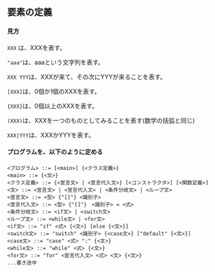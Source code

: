 ## 要素の定義

#### 見方

`XXX` は、XXXを表す。

`"aaa"`は、aaaという文字列を表す。

`XXX YYY`は、XXXが来て、その次にYYYが来ることを表す。

`[XXX]`は、0個か1個のXXXを表す。

`{XXX}`は、0個以上のXXXを表す。

`(XXX)`は、XXXを一つのものとしてみることを表す(数学の括弧と同じ)

`XXX|YYY`は、XXXかYYYを表す。

#### プログラムを、以下のように定める
```
<プログラム> ::= [<main>] {<クラス定義>}
<main> ::= {<文>}
<クラス定義> ::= {<宣言文> | <宣言代入文>} [<コンストラクタ>] [<関数定義>]
<文> ::= <宣言文> | <宣言代入文> | <条件分岐文> | <ループ文>
<宣言文> ::= <型> {"[]"} <識別子>
<宣言代入文> ::= <型> {"[]"}　<識別子> = <式>
<条件分岐文> ::= <if文> | <switch文>
<ループ文> ::= <while文> | <for文>
<if文> ::= "if" <式> {<文>} [else {<文>}]
<switch文> ::= "switch" <識別子> {<case文>} ["default" {<文>}]
<case文> ::= "case" <式> ":" {<文>}
<while文> ::= "while" <式> {<文>}
<for文> ::= "for" <宣言代入文> <式> <文> {<文>}
...書き途中
```
